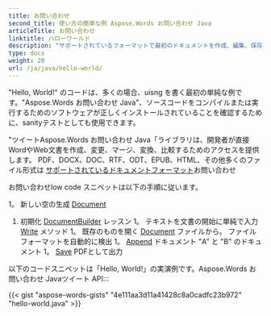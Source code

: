 ```yaml
---
title: お問い合わせ
second_title: 使い方の簡単な例 Aspose.Words お問い合わせ Java
articleTitle: お問い合わせ
linktitle: ハローワールド
description: "サポートされているフォーマットで最初のドキュメントを作成、編集、保存 Aspose.Words お問い合わせ Java シンプルさとパワーを体感する Javaお問い合わせ"
type: docs
weight: 20
url: /ja/java/hello-world/
---
```


"Hello, World!" のコードは、多くの場合、uisng を書く最初の単純な例です。"Aspose.Words お問い合わせ Java"、ソースコードをコンパイルまたは実行するためのソフトウェアが正しくインストールされていることを確認するために、sanityテストとしても使用できます。

"ツイートAspose.Words お問い合わせ Java「ライブラリは、開発者が直接WordやWeb文書を作成、変更、マージ、変換、比較するためのアクセスを提供します。 PDF、DOCX、DOC、RTF、ODT、EPUB、HTML、その他多くのファイル形式は [サポートされているドキュメントフォーマット](/words/ja/java/supported-document-formats/)お問い合わせ

お問い合わせlow code スニペットは以下の手順に従います。

1。 新しい空の生成 [Document](https://reference.aspose.com/words/java/com.aspose.words/document/)
1. 初期化 [DocumentBuilder](https://reference.aspose.com/words/java/com.aspose.words/documentbuilder/) レッスン
1。 テキストを文書の開始に単純で入力 [Write](https://reference.aspose.com/words/java/com.aspose.words/documentbuilder/#write-java.lang.String) メソッド
1。 既存のものを開く [Document](https://reference.aspose.com/words/java/com.aspose.words/document/#Document-java.lang.String) ファイルから。 ファイルフォーマットを自動的に検出
1。 [Append](https://reference.aspose.com/words/java/com.aspose.words/document/#appendDocument-com.aspose.words.Document-int) ドキュメント "A" と "B" のドキュメント
1。 [Save](https://reference.aspose.com/words/java/com.aspose.words/document/#save-java.lang.String) PDFとして出力

以下のコードスニペットは「Hello, World!」の実演例です。Aspose.Words お問い合わせ Javaツイート API:::

{{< gist "aspose-words-gists" "4e111aa3d11a41428c8a0cadfc23b972" "hello-world.java" >}}
